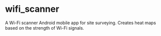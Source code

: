 # wifi_scanner
A Wi-Fi scanner Android mobile app for site surveying. Creates heat maps based on the strength of Wi-Fi signals.
